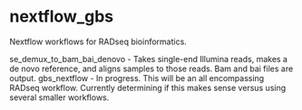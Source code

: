 # nextflow_gbs
Nextflow workflows for RADseq bioinformatics. 

se_demux_to_bam_bai_denovo - Takes single-end Illumina reads, makes a de novo reference, and aligns samples to those reads. Bam and bai files are output.
gbs_nextflow - In progress. This will be an all encompassing RADseq workflow. Currently determining if this makes sense versus using several smaller workflows.
